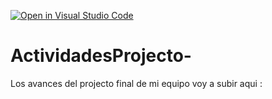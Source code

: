 [![Open in Visual Studio Code](https://classroom.github.com/assets/open-in-vscode-c66648af7eb3fe8bc4f294546bfd86ef473780cde1dea487d3c4ff354943c9ae.svg)](https://classroom.github.com/online_ide?assignment_repo_id=8522593&assignment_repo_type=AssignmentRepo)
# ActividadesProjecto-
Los avances del projecto final de mi equipo voy a subir aqui : 
